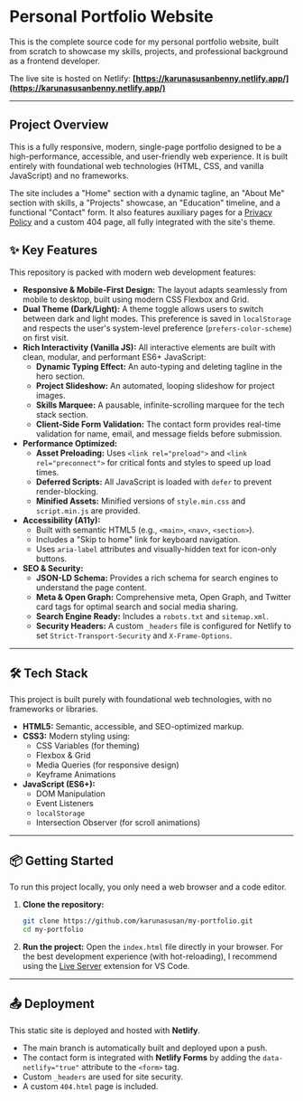 # Personal Portfolio Website

This is the complete source code for my personal portfolio website, built from scratch to showcase my skills, projects, and professional background as a frontend developer.

The live site is hosted on Netlify:
**[https://karunasusanbenny.netlify.app/](https://karunasusanbenny.netlify.app/)**

---

## Project Overview

This is a fully responsive, modern, single-page portfolio designed to be a high-performance, accessible, and user-friendly web experience. It is built entirely with foundational web technologies (HTML, CSS, and vanilla JavaScript) and no frameworks.

The site includes a "Home" section with a dynamic tagline, an "About Me" section with skills, a "Projects" showcase, an "Education" timeline, and a functional "Contact" form. It also features auxiliary pages for a [Privacy Policy](httpss://karunasusanbenny.netlify.app/privacy.html) and a custom 404 page, all fully integrated with the site's theme.

## ✨ Key Features

This repository is packed with modern web development features:

- **Responsive & Mobile-First Design:** The layout adapts seamlessly from mobile to desktop, built using modern CSS Flexbox and Grid.
- **Dual Theme (Dark/Light):** A theme toggle allows users to switch between dark and light modes. This preference is saved in `localStorage` and respects the user's system-level preference (`prefers-color-scheme`) on first visit.
- **Rich Interactivity (Vanilla JS):** All interactive elements are built with clean, modular, and performant ES6+ JavaScript:
  - **Dynamic Typing Effect:** An auto-typing and deleting tagline in the hero section.
  - **Project Slideshow:** An automated, looping slideshow for project images.
  - **Skills Marquee:** A pausable, infinite-scrolling marquee for the tech stack section.
  - **Client-Side Form Validation:** The contact form provides real-time validation for name, email, and message fields before submission.
- **Performance Optimized:**
  - **Asset Preloading:** Uses `<link rel="preload">` and `<link rel="preconnect">` for critical fonts and styles to speed up load times.
  - **Deferred Scripts:** All JavaScript is loaded with `defer` to prevent render-blocking.
  - **Minified Assets:** Minified versions of `style.min.css` and `script.min.js` are provided.
- **Accessibility (A11y):**
  - Built with semantic HTML5 (e.g., `<main>`, `<nav>`, `<section>`).
  - Includes a "Skip to home" link for keyboard navigation.
  - Uses `aria-label` attributes and visually-hidden text for icon-only buttons.
- **SEO & Security:**
  - **JSON-LD Schema:** Provides a rich schema for search engines to understand the page content.
  - **Meta & Open Graph:** Comprehensive meta, Open Graph, and Twitter card tags for optimal search and social media sharing.
  - **Search Engine Ready:** Includes a `robots.txt` and `sitemap.xml`.
  - **Security Headers:** A custom `_headers` file is configured for Netlify to set `Strict-Transport-Security` and `X-Frame-Options`.

---

## 🛠️ Tech Stack

This project is built purely with foundational web technologies, with no frameworks or libraries.

- **HTML5:** Semantic, accessible, and SEO-optimized markup.
- **CSS3:** Modern styling using:
  - CSS Variables (for theming)
  - Flexbox & Grid
  - Media Queries (for responsive design)
  - Keyframe Animations
- **JavaScript (ES6+):**
  - DOM Manipulation
  - Event Listeners
  - `localStorage`
  - Intersection Observer (for scroll animations)

---

## 📦 Getting Started

To run this project locally, you only need a web browser and a code editor.

1.  **Clone the repository:**

    ```bash
    git clone https://github.com/karunasusan/my-portfolio.git
    cd my-portfolio
    ```

2.  **Run the project:**
    Open the `index.html` file directly in your browser. For the best development experience (with hot-reloading), I recommend using the [Live Server](https://marketplace.visualstudio.com/items?itemName=ritwickdey.LiveServer) extension for VS Code.

---

## 📤 Deployment

This static site is deployed and hosted with **Netlify**.

- The main branch is automatically built and deployed upon a push.
- The contact form is integrated with **Netlify Forms** by adding the `data-netlify="true"` attribute to the `<form>` tag.
- Custom `_headers` are used for site security.
- A custom `404.html` page is included.
